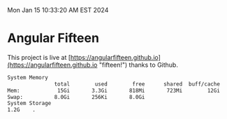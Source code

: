 Mon Jan 15 10:33:20 AM EST 2024

# Angular Fifteen


This project is live at [https://angularfifteen.github.io](https://angularfifteen.github.io "fifteen!") thanks to Github.

```bash
System Memory
               total        used        free      shared  buff/cache   available
Mem:            15Gi       3.3Gi       818Mi       723Mi        12Gi        11Gi
Swap:          8.0Gi       256Ki       8.0Gi
System Storage
1.2G	.
```
